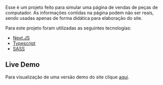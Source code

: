 Esse é um projeto feito para simular uma página de vendas de peças de computador. As informações contidas na página podem não ser reais, sendo usadas apenas de forma didática para elaboração do site.

Para este projeto foram utilizadas as seguintes tecnologias:

* [Next.JS](https://nextjs.org/)
* [Typescript](https://www.typescriptlang.org/)
* [SASS](https://sass-lang.com/)

## Live Demo

Para visualização de uma versão demo do site clique [aqui](LINK).


